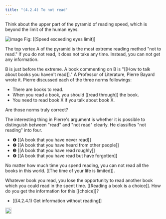 ```yaml
---
title: "(4.2.4) To not read"
---
```


Think about the upper part of the pyramid of reading speed, which is beyond the limit of the human eyes.

![image](https://gyazo.com/75eeb3347e6b66e55af9cf521429a9d6/thumb/1000)
Fig: [[Speed ​​exceeding eyes limit]]

The top vertex A of the pyramid is the most extreme reading method "not to read." If you do not read, it does not take any time. Instead, you can not get any information.

B is just before the extreme. A book commenting on B is "[[How to talk about books you haven't read]]." A Professor of Literature, Pierre Bayard wrote it. Pierre discussed each of the three norms followings:

- There are books to read.
- When you read a book, you should [[read through]] the book.
- You need to read book X if you talk about book X.

Are those norms truly correct?

The interesting thing in Pierre's argument is whether it is possible to distinguish between "read" and "not read" clearly. He classifies "not reading" into four.

- ❶ [[A book that you have never read]]
- ❷ [[A book that you have heard from other people]]
- ❸ [[A book that you have read roughly]]
- ❹ [[A book that you have read but have forgotten]]

No matter how much time you spend reading, you can not read all the books in this world. [[The time of your life is limited]].

Whatever book you read, you lose the opportunity to read another book which you could read in the spent time. [[Reading a book is a choice]]. How do you get the information for this [[choice]]?

- [[(4.2.4.1) Get information without reading]]

<img src='https://scrapbox.io/api/pages/nishio-en/en/icon' alt='en.icon' height="19.5"/>